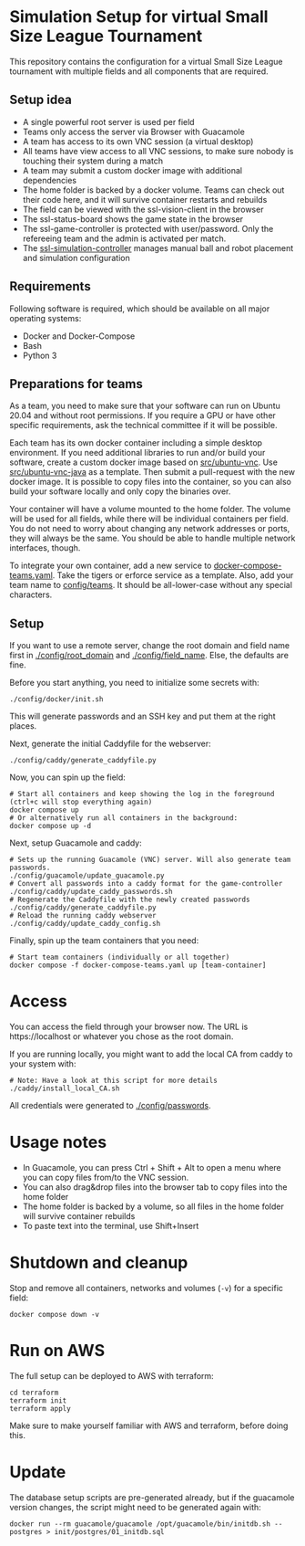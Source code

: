 # Simulation Setup for virtual Small Size League Tournament

This repository contains the configuration for a virtual Small Size League tournament
with multiple fields and all components that are required.

## Setup idea
 * A single powerful root server is used per field
 * Teams only access the server via Browser with Guacamole
 * A team has access to its own VNC session (a virtual desktop)
 * All teams have view access to all VNC sessions, to make sure nobody is touching their system during a match
 * A team may submit a custom docker image with additional dependencies
 * The home folder is backed by a docker volume. Teams can check out their code here, and it will survive container restarts and rebuilds
 * The field can be viewed with the ssl-vision-client in the browser
 * The ssl-status-board shows the game state in the browser
 * The ssl-game-controller is protected with user/password. Only the refereeing team and the admin is activated per match.
 * The [ssl-simulation-controller](https://github.com/RoboCup-SSL/ssl-simulation-controller) manages manual ball and robot placement and simulation configuration

## Requirements

Following software is required, which should be available on all major operating systems:

* Docker and Docker-Compose
* Bash
* Python 3

## Preparations for teams

As a team, you need to make sure that your software can run on Ubuntu 20.04 and without root permissions.
If you require a GPU or have other specific requirements, ask the technical committee if it will be possible.

Each team has its own docker container including a simple desktop environment.
If you need additional libraries to run and/or build your software, create a custom docker image based on [src/ubuntu-vnc](src/ubuntu-vnc). Use [src/ubuntu-vnc-java](src/ubuntu-vnc-java) as a template. Then submit a pull-request with the new docker image.
It is possible to copy files into the container, so you can also build your software locally and only copy the binaries over.

Your container will have a volume mounted to the home folder. The volume will be used for all fields, while there will be individual containers per field. You do not need to worry about changing any network addresses or ports, they will always be the same.
You should be able to handle multiple network interfaces, though.

To integrate your own container, add a new service to [docker-compose-teams.yaml](docker-compose-teams.yaml). Take the tigers or erforce service as a template.
Also, add your team name to [config/teams](./config/teams). It should be all-lower-case without any special characters.


## Setup

If you want to use a remote server, change the root domain and field name first in [./config/root_domain](./config/root_domain) and [./config/field_name](./config/field_name). Else, the defaults are fine.

Before you start anything, you need to initialize some secrets with:
```shell
./config/docker/init.sh
```
This will generate passwords and an SSH key and put them at the right places.

Next, generate the initial Caddyfile for the webserver:
```shell
./config/caddy/generate_caddyfile.py
```

Now, you can spin up the field:
```shell
# Start all containers and keep showing the log in the foreground (ctrl+c will stop everything again)
docker compose up
# Or alternatively run all containers in the background:
docker compose up -d
```

Next, setup Guacamole and caddy:
```shell
# Sets up the running Guacamole (VNC) server. Will also generate team passwords.
./config/guacamole/update_guacamole.py
# Convert all passwords into a caddy format for the game-controller
./config/caddy/update_caddy_passwords.sh
# Regenerate the Caddyfile with the newly created passwords
./config/caddy/generate_caddyfile.py
# Reload the running caddy webserver
./config/caddy/update_caddy_config.sh
```

Finally, spin up the team containers that you need:
```shell
# Start team containers (individually or all together)
docker compose -f docker-compose-teams.yaml up [team-container]
```


# Access

You can access the field through your browser now.
The URL is https://localhost or whatever you chose as the root domain.

If you are running locally, you might want to add the local CA from caddy to your system with:
```shell
# Note: Have a look at this script for more details
./caddy/install_local_CA.sh
```

All credentials were generated to [./config/passwords](./config/passwords).


# Usage notes

- In Guacamole, you can press Ctrl + Shift + Alt to open a menu where you can copy files from/to the VNC session.
- You can also drag&drop files into the browser tab to copy files into the home folder
- The home folder is backed by a volume, so all files in the home folder will survive container rebuilds
- To paste text into the terminal, use Shift+Insert


# Shutdown and cleanup

Stop and remove all containers, networks and volumes (`-v`) for a specific field:
```shell
docker compose down -v
```


# Run on AWS
The full setup can be deployed to AWS with terraform:
```shell
cd terraform
terraform init
terraform apply
```
Make sure to make yourself familiar with AWS and terraform, before doing this.

# Update

The database setup scripts are pre-generated already, but if
the guacamole version changes, the script might need to be generated again with:
```shell
docker run --rm guacamole/guacamole /opt/guacamole/bin/initdb.sh --postgres > init/postgres/01_initdb.sql
```
